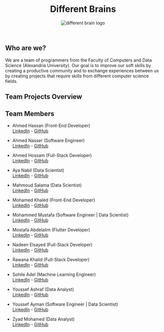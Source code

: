 <h1 align=center> Different Brains </h1>
<p align=center>
  <img src="https://t3.ftcdn.net/jpg/05/67/02/72/360_F_567027240_Fco1MRQ0LtPGtjwWyQ6QkhhxjIaEZigN.jpg" alt="different brain logo">
</p><br>

## Who are we?
We are a team of programmers from the Faculty of Computers and Data Science (Alexandria University). 
Our goal is to improve our soft skills by creating a productive community and to exchange experiences 
between us by creating projects that require skills from different computer science fields.

## Team Projects Overview

## Team Members
- Ahmed Hassan (Front-End Developer)<br>
[LinkedIn](https://www.linkedin.com/in/ahmed-abo-zaid-ab008217b) - [GitHub](https://github.com/AhmedAbozaid9)
  
- Ahmed Nasser (Software Engineer)<br>
[LinkedIn](https://www.linkedin.com/in/ahmed-naser-16047a222/) - [GitHub](https://github.com/ahmednasser111)

- Ahmed Hossam (Full-Stack Developer)<br>
[LinkedIn](https://www.linkedin.com/in/ahmed-hossam-19a303239) - [GitHub](https://github.com/ahmedhoss22)

- Aya Nabil (Data Scientist)<br>
[LinkedIn](https://www.linkedin.com/in/aya-nabil-202781247) - [GitHub](https://github.com/1AyaNabil1)

- Mahmoud Salama (Data Scientist)<br>
[LinkedIn](https://www.linkedin.com/in/mahmoud-salama-5a0525227) - [GitHub](https://github.com/MahmoudSalama7?tab=repositories)

- Mohamed Khaled (Front-End Developer)<br>
[LinkedIn](https://www.linkedin.com/in/bukhaled2002) - [GitHub](https://github.com/bukhaled2002)

- Mohammed Mustafa (Software Engineer | Data Scientist)<br>
[LinkedIn](https://www.linkedin.com/in/mohammedmustafa112025/) - [GitHub](https://github.com/mohammed112025)

- Mostafa Abdelalim (Flutter Developer)<br>
[LinkedIn](https://www.linkedin.com/in/mostafa-abd-elalim-819367253) - [GitHub](https://github.com/MOSTAFA-0-1)

- Nadeen Elsayed (Full-Stack Developer)<br>
[LinkedIn](https://www.linkedin.com/in/nadeen-elsayed-6b3052283) - [GitHub](https://github.com/nadeen-elsayed)

- Rawana Khalid (Full-Stack Developer)<br>
[LinkedIn](https://www.linkedin.com/in/rawana-khalid-43375324a/) - [GitHub](https://github.com/rawanakhalid64)

- Sohile Adel (Machine Learning Engineer)<br>
[LinkedIn](https://www.linkedin.com/in/sohile-adel-87376a241/) - [GitHub](https://github.com/SohileAdel)

- Youssef Ashraf (Data Analyst)<br>
[LinkedIn](https://www.linkedin.com/in/youssef-ashraf-049881229) - [GitHub](https://github.com/YoussefAsh7)

- Youssef Ayman (Software Engineer | Data Scientist)<br>
[LinkedIn](https://www.linkedin.com/in/yousef-ayman/) - [GitHub](https://github.com/yousefayman2003)

- Zyad Mohamed (Data Analyst)<br>
[LinkedIn](https://www.linkedin.com/in/zyadmohamed007) - [GitHub](https://github.com/zyad246) 
